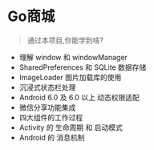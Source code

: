 # Go商城
> 通过本项目,你能学到啥?
- 理解 window 和 windowManager
- SharedPreferences 和 SQLite 数据存储
- ImageLoader 图片加载库的使用
- 沉浸式状态栏处理
- Android 6.0 及 6.0 以上 动态权限适配
- 微信分享功能集成
- 四大组件的工作过程
- Activity 的 生命周期 和 启动模式
- Android 的 消息机制
 